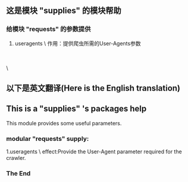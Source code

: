 ## 这是模块 "supplies" 的模块帮助 ##
### 给模块 "requests" 的参数提供 ###
1. useragents \\ 作用：提供爬虫所需的User-Agents参数

\
\
\
## 以下是英文翻译(Here is the English translation)
## This is a "supplies" 's packages help ##
This module provides some useful parameters.

### modular "requests" supply: ###
1.useragents \\ effect:Provide the User-Agent parameter required for the crawler.

### The End ###

